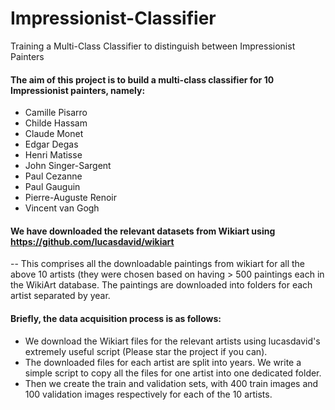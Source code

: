 # Impressionist-Classifier
Training a Multi-Class Classifier to distinguish between Impressionist Painters

#### The aim of this project is to build a multi-class classifier for 10 Impressionist painters, namely:
* Camille Pisarro
* Childe Hassam
* Claude Monet
* Edgar Degas
* Henri Matisse
* John Singer-Sargent
* Paul Cezanne
* Paul Gauguin
* Pierre-Auguste Renoir
* Vincent van Gogh

#### We have downloaded the relevant datasets from Wikiart using https://github.com/lucasdavid/wikiart
-- This comprises all the downloadable paintings from wikiart for all the above 10 artists (they were chosen based on having > 500 paintings each in the WikiArt database. The paintings are downloaded into folders for each artist separated by year.


#### Briefly, the data acquisition process is as follows:
* We download the Wikiart files for the relevant artists using lucasdavid's extremely useful script (Please star the project if you can). 
* The downloaded files for each artist are split into years. We write a simple script to copy all the files for one artist into one dedicated folder.
* Then we create the train and validation sets, with 400 train images and 100 validation images respectively for each of the 10 artists. 
